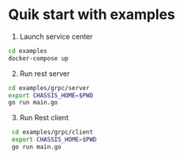 # Quik start with examples

1. Launch service center
```sh
cd examples
docker-compose up
```

2. Run rest server

```sh 
cd examples/grpc/server
export CHASSIS_HOME=$PWD
go run main.go

```

3. Run Rest client
```sh 
 cd examples/grpc/client
 export CHASSIS_HOME=$PWD
 go run main.go
 
```